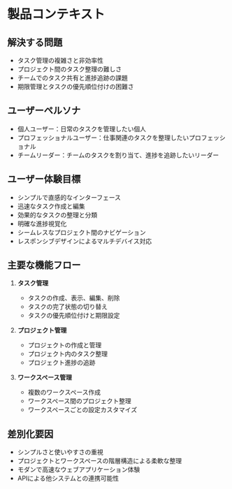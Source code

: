 # 製品コンテキスト

## 解決する問題
- タスク管理の複雑さと非効率性
- プロジェクト間のタスク整理の難しさ
- チームでのタスク共有と進捗追跡の課題
- 期限管理とタスクの優先順位付けの困難さ

## ユーザーペルソナ
- 個人ユーザー：日常のタスクを管理したい個人
- プロフェッショナルユーザー：仕事関連のタスクを整理したいプロフェッショナル
- チームリーダー：チームのタスクを割り当て、進捗を追跡したいリーダー

## ユーザー体験目標
- シンプルで直感的なインターフェース
- 迅速なタスク作成と編集
- 効果的なタスクの整理と分類
- 明確な進捗視覚化
- シームレスなプロジェクト間のナビゲーション
- レスポンシブデザインによるマルチデバイス対応

## 主要な機能フロー
1. **タスク管理**
   - タスクの作成、表示、編集、削除
   - タスクの完了状態の切り替え
   - タスクの優先順位付けと期限設定

2. **プロジェクト管理**
   - プロジェクトの作成と管理
   - プロジェクト内のタスク整理
   - プロジェクト進捗の追跡

3. **ワークスペース管理**
   - 複数のワークスペース作成
   - ワークスペース間のプロジェクト整理
   - ワークスペースごとの設定カスタマイズ

## 差別化要因
- シンプルさと使いやすさの重視
- プロジェクトとワークスペースの階層構造による柔軟な整理
- モダンで高速なウェブアプリケーション体験
- APIによる他システムとの連携可能性
